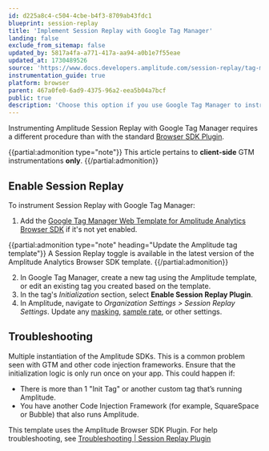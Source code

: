 ```yaml
---
id: d225a8c4-c504-4cbe-b4f3-8709ab43fdc1
blueprint: session-replay
title: 'Implement Session Replay with Google Tag Manager'
landing: false
exclude_from_sitemap: false
updated_by: 5817a4fa-a771-417a-aa94-a0b1e7f55eae
updated_at: 1730489526
source: 'https://www.docs.developers.amplitude.com/session-replay/tag-managers/google-tag-manager/'
instrumentation_guide: true
platform: browser
parent: 467a0fe0-6ad9-4375-96a2-eea5b04a7bcf
public: true
description: 'Choose this option if you use Google Tag Manager to instrument Amplitude on your site.'
---
```

Instrumenting Amplitude Session Replay with Google Tag Manager requires a different procedure than with the standard [Browser SDK Plugin](/docs/session-replay/session-replay-plugin). 

{{partial:admonition type="note"}}
This article pertains to **client-side** GTM instrumentations **only**.
{{/partial:admonition}}

## Enable Session Replay

To instrument Session Replay with Google Tag Manager:

1. Add the [Google Tag Manager Web Template for Amplitude Analytics Browser SDK](/docs/data/source-catalog/google-tag-manager) if it's not yet enabled.

  {{partial:admonition type="note" heading="Update the Amplitude tag template"}}
  A Session Replay toggle is available in the latest version of the Amplitude Analytics Browser SDK template.
  {{/partial:admonition}}

2. In Google Tag Manager, create a new tag using the Amplitude template, or edit an existing tag you created based on the template.
3. In the tag's *Initialization* section, select **Enable Session Replay Plugin**.
4. In Amplitude, navigate to *Organization Settings > Session Replay Settings*. Update any [masking](/docs/session-replay/session-replay-plugin#mask-on-screen-data), [sample rate](/docs/session-replay/session-replay-plugin#sampling-rate), or other settings.

## Troubleshooting

Multiple instantiation of the Amplitude SDKs. This is a common problem seen with GTM and other code injection frameworks. Ensure that the initialization logic is only run once on your app. This could happen if:

- There is more than 1 "Init Tag" or another custom tag that’s running Amplitude. 
- You have another Code Injection Framework (for example, SquareSpace or Bubble) that also runs Amplitude. 

This template uses the Amplitude Browser SDK Plugin. For help troubleshooting, see [Troubleshooting | Session Replay Plugin](/docs/session-replay/session-replay-plugin#troubleshooting)